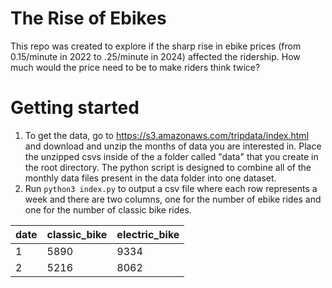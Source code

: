 # The Rise of Ebikes
This repo was created to explore if the sharp rise in ebike prices (from 0.15/minute in 2022 to .25/minute in 2024) affected the ridership. How much would the price need to be to make riders think twice?

# Getting started
1. To get the data, go to https://s3.amazonaws.com/tripdata/index.html and download and unzip the months of data you are interested in. Place the unzipped csvs inside of the a folder called "data" that you create in the root directory. The python script is designed to combine all of the monthly data files present in the data folder into one dataset.
2. Run `python3 index.py` to output a csv file where each row represents a week and there are two columns, one for the number of ebike rides and one for the number of classic bike rides.

| date     | classic_bike | electric_bike
| ----------- | ----------- | ----------- |
| 1     | 5890       | 9334 |
| 2  | 5216        | 8062 |